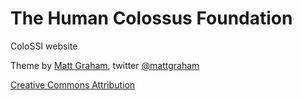 # The Human Colossus Foundation

ColoSSI website

Theme by [Matt Graham](http://madebygraham.com), twitter [@mattgraham](http://twitter.com/#!/mattgraham)

[Creative Commons Attribution](http://creativecommons.org/licenses/by/3.0/)
